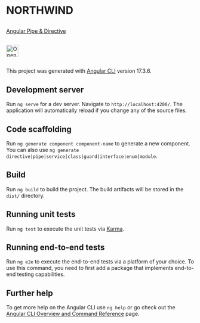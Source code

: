 # NORTHWIND




##
[Angular Pipe & Directive](https://github.com/toygun06/TobetoAngular4AShadow/blob/task-list-2/research-tasks.txt)
##
<a href="https://idx.google.com/import?url=https%3A%2F%2Fgithub.com%2Ftoygun06%2FTobetoAngular4AShadow">
  <picture>
    <source media="(prefers-color-scheme: dark)" srcset="https://cdn.idx.dev/btn/open_light_32.svg">
    <source media="(prefers-color-scheme: light)" srcset="https://cdn.idx.dev/btn/open_dark_32.svg">
    <img height="32" alt="Open in IDX" src="https://cdn.idx.dev/btn/open_purple_32.svg">
  </picture>
</a>

##

This project was generated with [Angular CLI](https://github.com/angular/angular-cli) version 17.3.6.

## Development server

Run `ng serve` for a dev server. Navigate to `http://localhost:4200/`. The application will automatically reload if you change any of the source files.

## Code scaffolding

Run `ng generate component component-name` to generate a new component. You can also use `ng generate directive|pipe|service|class|guard|interface|enum|module`.

## Build

Run `ng build` to build the project. The build artifacts will be stored in the `dist/` directory.

## Running unit tests

Run `ng test` to execute the unit tests via [Karma](https://karma-runner.github.io).

## Running end-to-end tests

Run `ng e2e` to execute the end-to-end tests via a platform of your choice. To use this command, you need to first add a package that implements end-to-end testing capabilities.

## Further help

To get more help on the Angular CLI use `ng help` or go check out the [Angular CLI Overview and Command Reference](https://angular.io/cli) page.
